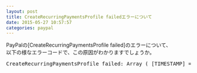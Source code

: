 ```yaml
---
layout: post
title: CreateRecurringPaymentsProfile failedエラーについて
date: 2015-05-27 10:57:57
categories: paypal
---
```

<!-- {% raw %} -->
<p>PayPalの[CreateRecurringPaymentsProfile failed]のエラーについて、<br>
以下の様なエラーコードで、この原因がわかりますでしょうか。</p>

<pre>
CreateRecurringPaymentsProfile failed: Array ( [TIMESTAMP] => 2015-05-14T13:05:45Z [CORRELATIONID] => 48737e91e72a8 [ACK] => Failure [VERSION] => 120.0 [BUILD] => 8077598 [L_ERRORCODE0] => 11505 [L_SHORTMESSAGE0] => Start Date should be greater than current date [L_LONGMESSAGE0] => Subscription start date should be greater than current date [L_SEVERITYCODE0] => Error )
</pre>
<!-- {% endraw %} -->
